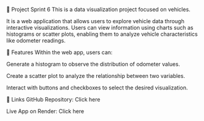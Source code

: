 🚗 Project Sprint 6
This is a data visualization project focused on vehicles.

It is a web application that allows users to explore vehicle data through interactive visualizations. Users can view information using charts such as histograms or scatter plots, enabling them to analyze vehicle characteristics like odometer readings.

🚀 Features
Within the web app, users can:

Generate a histogram to observe the distribution of odometer values.

Create a scatter plot to analyze the relationship between two variables.

Interact with buttons and checkboxes to select the desired visualization.

🔗 Links
GitHub Repository: Click here

Live App on Render: Click here
